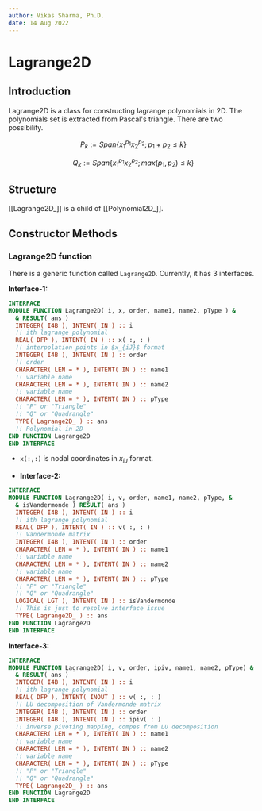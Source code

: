 ```yaml
---
author: Vikas Sharma, Ph.D.
date: 14 Aug 2022
---
```


#  Lagrange2D

## Introduction

Lagrange2D is a class for constructing lagrange polynomials in 2D. The polynomials set is extracted from Pascal's triangle. There are two possibility.

$$
P_{k} := Span{\left \lbrace x_{1}^{p_1}x_{2}^{p_2}; p_{1}+p_{2} \le k \right \rbrace }
$$

$$
Q_{k} := Span{\left \lbrace x_{1}^{p_1}x_{2}^{p_2}; max(p_{1},p_{2}) \le k \right \rbrace }
$$

## Structure

[[Lagrange2D_]] is a child of [[Polynomial2D_]].

## Constructor Methods

### Lagrange2D function

There is a generic function called `Lagrange2D`. Currently, it has 3 interfaces.

**Interface-1:**

```fortran
INTERFACE
MODULE FUNCTION Lagrange2D( i, x, order, name1, name2, pType ) &
  & RESULT( ans )
  INTEGER( I4B ), INTENT( IN ) :: i
  !! ith lagrange polynomial
  REAL( DFP ), INTENT( IN ) :: x( :, : )
  !! interpolation points in $x_{iJ}$ format
  INTEGER( I4B ), INTENT( IN ) :: order
  !! order
  CHARACTER( LEN = * ), INTENT( IN ) :: name1
  !! variable name
  CHARACTER( LEN = * ), INTENT( IN ) :: name2
  !! variable name
  CHARACTER( LEN = * ), INTENT( IN ) :: pType
  !! "P" or "Triangle"
  !! "Q" or "Quadrangle"
  TYPE( Lagrange2D_ ) :: ans
  !! Polynomial in 2D
END FUNCTION Lagrange2D
END INTERFACE
```

- `x(:,:)` is nodal coordinates in $x_{iJ}$ format.

- **Interface-2:**

```fortran
INTERFACE
MODULE FUNCTION Lagrange2D( i, v, order, name1, name2, pType, &
  & isVandermonde ) RESULT( ans )
  INTEGER( I4B ), INTENT( IN ) :: i
  !! ith lagrange polynomial
  REAL( DFP ), INTENT( IN ) :: v( :, : )
  !! Vandermonde matrix
  INTEGER( I4B ), INTENT( IN ) :: order
  CHARACTER( LEN = * ), INTENT( IN ) :: name1
  !! variable name
  CHARACTER( LEN = * ), INTENT( IN ) :: name2
  !! variable name
  CHARACTER( LEN = * ), INTENT( IN ) :: pType
  !! "P" or "Triangle"
  !! "Q" or "Quadrangle"
  LOGICAL( LGT ), INTENT( IN ) :: isVandermonde
  !! This is just to resolve interface issue
  TYPE( Lagrange2D_ ) :: ans
END FUNCTION Lagrange2D
END INTERFACE
```

**Interface-3:**

```fortran
INTERFACE
MODULE FUNCTION Lagrange2D( i, v, order, ipiv, name1, name2, pType) &
  & RESULT( ans )
  INTEGER( I4B ), INTENT( IN ) :: i
  !! ith lagrange polynomial
  REAL( DFP ), INTENT( INOUT ) :: v( :, : )
  !! LU decomposition of Vandermonde matrix
  INTEGER( I4B ), INTENT( IN ) :: order
  INTEGER( I4B ), INTENT( IN ) :: ipiv( : )
  !! inverse pivoting mapping, compes from LU decomposition
  CHARACTER( LEN = * ), INTENT( IN ) :: name1
  !! variable name
  CHARACTER( LEN = * ), INTENT( IN ) :: name2
  !! variable name
  CHARACTER( LEN = * ), INTENT( IN ) :: pType
  !! "P" or "Triangle"
  !! "Q" or "Quadrangle"
  TYPE( Lagrange2D_ ) :: ans
END FUNCTION Lagrange2D
END INTERFACE
```
